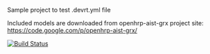 Sample project to test .devrt.yml file

Included models are downloaded from openhrp-aist-grx project site:
https://code.google.com/p/openhrp-aist-grx/

[![Build Status](http://devrt.tk/build/repo/53955d17bb566033b4042887.git)](http://devrt.tk/build/repo/53955d17bb566033b4042887)
